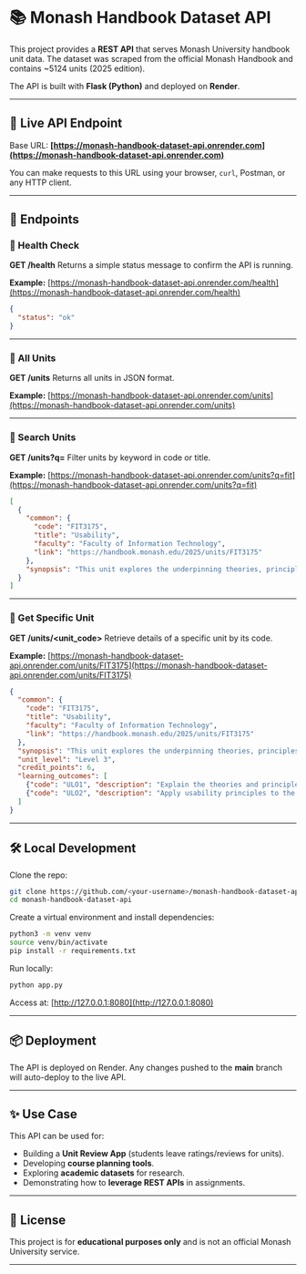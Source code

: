 # 📚 Monash Handbook Dataset API

This project provides a **REST API** that serves Monash University handbook unit data.
The dataset was scraped from the official Monash Handbook and contains \~5124 units (2025 edition).

The API is built with **Flask (Python)** and deployed on **Render**.

---

## 🚀 Live API Endpoint

Base URL:
**[https://monash-handbook-dataset-api.onrender.com](https://monash-handbook-dataset-api.onrender.com)**

You can make requests to this URL using your browser, `curl`, Postman, or any HTTP client.

---

## 📌 Endpoints

### 🔹 Health Check

**GET /health**
Returns a simple status message to confirm the API is running.

**Example:**
[https://monash-handbook-dataset-api.onrender.com/health](https://monash-handbook-dataset-api.onrender.com/health)

```json
{
  "status": "ok"
}
```

---

### 🔹 All Units

**GET /units**
Returns all units in JSON format.

**Example:**
[https://monash-handbook-dataset-api.onrender.com/units](https://monash-handbook-dataset-api.onrender.com/units)

---

### 🔹 Search Units

**GET /units?q=<keyword>**
Filter units by keyword in code or title.

**Example:**
[https://monash-handbook-dataset-api.onrender.com/units?q=fit](https://monash-handbook-dataset-api.onrender.com/units?q=fit)

```json
[
  {
    "common": {
      "code": "FIT3175",
      "title": "Usability",
      "faculty": "Faculty of Information Technology",
      "link": "https://handbook.monash.edu/2025/units/FIT3175"
    },
    "synopsis": "This unit explores the underpinning theories, principles and practices of interface design..."
  }
]
```

---

### 🔹 Get Specific Unit

**GET /units/\<unit\_code>**
Retrieve details of a specific unit by its code.

**Example:**
[https://monash-handbook-dataset-api.onrender.com/units/FIT3175](https://monash-handbook-dataset-api.onrender.com/units/FIT3175)

```json
{
  "common": {
    "code": "FIT3175",
    "title": "Usability",
    "faculty": "Faculty of Information Technology",
    "link": "https://handbook.monash.edu/2025/units/FIT3175"
  },
  "synopsis": "This unit explores the underpinning theories, principles and practices of interface design...",
  "unit_level": "Level 3",
  "credit_points": 6,
  "learning_outcomes": [
    {"code": "ULO1", "description": "Explain the theories and principles of usability..."},
    {"code": "ULO2", "description": "Apply usability principles to the design of interfaces..."}
  ]
}
```

---

## 🛠️ Local Development

Clone the repo:

```bash
git clone https://github.com/<your-username>/monash-handbook-dataset-api.git
cd monash-handbook-dataset-api
```

Create a virtual environment and install dependencies:

```bash
python3 -m venv venv
source venv/bin/activate
pip install -r requirements.txt
```

Run locally:

```bash
python app.py
```

Access at:
[http://127.0.0.1:8080](http://127.0.0.1:8080)

---

## 📦 Deployment

The API is deployed on Render.
Any changes pushed to the **main** branch will auto-deploy to the live API.

---

## ✨ Use Case

This API can be used for:

* Building a **Unit Review App** (students leave ratings/reviews for units).
* Developing **course planning tools**.
* Exploring **academic datasets** for research.
* Demonstrating how to **leverage REST APIs** in assignments.

---

## 📜 License

This project is for **educational purposes only** and is not an official Monash University service.

---




